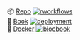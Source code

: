 <!-- badges: start -->
📦 [Repo](https://github.com/lmweber/BestPracticesSTBiocBook) [![rworkflows](https://img.shields.io/github/actions/workflow/status/lmweber/BestPracticesSTBiocBook/rworkflows.yml?label=Package%20check)](https://github.com/lmweber/BestPracticesSTBiocBook/actions/workflows/rworkflows.yml)   
📖 [Book](https://lmweber.github.io/BestPracticesSTBiocBook/devel) [![deployment](https://img.shields.io/github/actions/workflow/status/lmweber/BestPracticesSTBiocBook/pages/pages-build-deployment?label=Book%20deployment)](https://github.com/lmweber/BestPracticesSTBiocBook/actions/workflows/pages/pages-build-deployment)  
🐳 [Docker](https://github.com/lmweber/BestPracticesSTBiocBook/pkgs/container/BestPracticesSTBiocBook) [![biocbook](https://img.shields.io/github/actions/workflow/status/lmweber/BestPracticesSTBiocBook/biocbook.yml?label=Docker%20image)](https://github.com/lmweber/BestPracticesSTBiocBook/actions/workflows/biocbook.yml)  
<!-- badges: end -->
